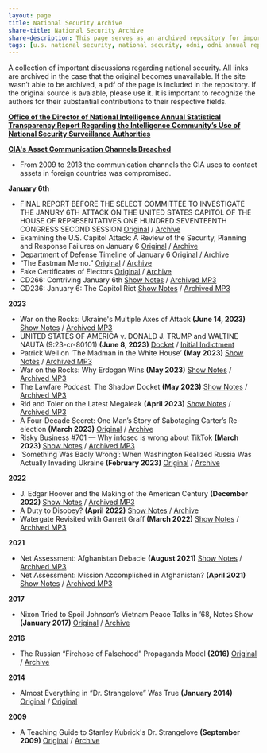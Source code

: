 ```yaml
---
layout: page
title: National Security Archive
share-title: National Security Archive
share-description: This page serves as an archived repository for important research into U.S. national security.
tags: [u.s. national security, national security, odni, odni annual report, odni national security, national security archive]
---
```


A collection of important discussions regarding national security. All links are archived in the case that the original becomes unavailable. If the site wasn’t able to be archived, a pdf of the page is included in the repository. If the original source is avaiable, please use it. It is important to recognize the authors for their substantial contributions to their respective fields.


**[Office of the Director of National Intelligence Annual Statistical Transparency Report Regarding the Intelligence Community’s Use of National Security Surveillance Authorities](national-security/odni-annual-statistical-report.md)**

**[CIA's Asset Communication Channels Breached](national-security/cia-asset-communication-channels-breached.md)**
- From 2009 to 2013 the communication channels the CIA uses to contact assets in foreign countries was compromised.

**January 6th**
- FINAL REPORT BEFORE THE SELECT COMMITTEE TO INVESTIGATE THE JANURY 6TH ATTACK ON THE UNITED STATES CAPITOL OF THE HOUSE OF REPRESENTATIVES ONE HUNDRED SEVENTEENTH CONGRESS SECOND SESSION [Original](https://www.congress.gov/117/crpt/hrpt663/CRPT-117hrpt663.pdf) / [Archive](https://web.archive.org/web/20221224021054/https://www.congress.gov/117/crpt/hrpt663/CRPT-117hrpt663.pdf)
- Examining the U.S. Capitol Attack: A Review of the Security, Planning and Response Failures on January 6 [Original](https://www.rules.senate.gov/imo/media/doc/Jan%206%20HSGAC%20Rules%20Report.pdf) / [Archive](https://web.archive.org/web/20230614134014/https://www.rules.senate.gov/imo/media/doc/Jan%206%20HSGAC%20Rules%20Report.pdf)
- Department of Defense Timeline of January 6 [Original](https://media.defense.gov/2021/Jan/11/2002563151/-1/-1/0/PLANNING-AND-EXECUTION-TIMELINE-FOR-THE-NATIONAL-GUARDS-INVOLVEMENT-IN-THE-JANUARY-6-2021-VIOLENT-ATTACK-AT-THE-US-CAPITOL.PDF) / [Archive](https://web.archive.org/web/20230609044122/https://media.defense.gov/2021/Jan/11/2002563151/-1/-1/0/PLANNING-AND-EXECUTION-TIMELINE-FOR-THE-NATIONAL-GUARDS-INVOLVEMENT-IN-THE-JANUARY-6-2021-VIOLENT-ATTACK-AT-THE-US-CAPITOL.PDF)
- “The Eastman Memo.” [Original](https://s3.documentcloud.org/documents/21066248/eastman-memo.pdf) / [Archive](https://web.archive.org/web/20230604101726/https://s3.documentcloud.org/documents/21066248/eastman-memo.pdf)
- Fake Certificates of Electors [Original](https://s3.documentcloud.org/documents/20493986/nara-records-regarding-invalid-elector-slates-nara-21-0174-a.pdf) / [Archive](https://web.archive.org/web/20230516012019/https://s3.documentcloud.org/documents/20493986/nara-records-regarding-invalid-elector-slates-nara-21-0174-a.pdf)
- CD266: Contriving January 6th [Show Notes](https://web.archive.org/web/20230330171451/https://congressionaldish.libsyn.com/cd266-contriving-january-6th) / [Archived MP3](https://web.archive.org/web/20230622031120/https://content.libsyn.com/p/2/3/9/23974d8c1d25011a/CD266.mp3?c_id=143803497&cs_id=143803497&destination_id=116644&response-content-type=audio%2Fmpeg&Expires=1687414240&Signature=SD-LkpVA40Jy2lg3UxPP3jIuyZoF8XYyd7gcGBCw907gCtRu5HsvA7zEgrK~L6dySrlnGCkQVQqC6x0b4h1ws5tdwbjfqU~ZrzJxcljCN8Y-Q2iD4iScnuGCxftruIYPLuG-BIoPW29pbdxHLVpq1PAnSdr3DpzLyhYfJA3H8DQjWm~gZUYcquEAOShEeGp7TaU6GabKrfLVNz8POrQDRvT-72ULXBiJ-AzuZfb8id4iJiI8H4Y-UIFHj8Bw5iJveViL0-BNoI~wnoF2AvkocIqQ3vuUS-ScpSglGaYIgNaqxYZj0jy4hl47ZaWZ8~XHsfpO6Ernx5N32c9TkwAXaQ__&Key-Pair-Id=K1YS7LZGUP96OI)
- CD236: January 6: The Capitol Riot [Show Notes](https://web.archive.org/web/20230326124706/https://congressionaldish.libsyn.com/cd236-january-6-the-capitol-riot) / [Archived MP3](https://web.archive.org/web/20230622030756/https://content.libsyn.com/p/8/4/8/848334d10f94204b/CD236.mp3?c_id=108009137&cs_id=108009137&destination_id=116644&response-content-type=audio%2Fmpeg&Expires=1687413705&Signature=DjB9Dfzu~r62-pWgS1qRgTo-FLbzNvzWKAKN02gUvsWck1VnfgnFgU1lKtv0OTaZ2K9EINL6X4jGNVRQskffJtn0RoG6KH8mDSAioNVuw4JCzFMItdTHUdcVAjkW-bz63qp1YVPRBY0sddTWbHLKRT9ZPPRQTUcXHRuqRBxfpLMxHV4v8bJ80oAJq1ngOJzeAMV9YZ5Xbcf2eBZ17o9CLmSdVredvxXR2QtnkPTn9LN2TgERjjbREpLHTU3g6ChXATxFp45m~bJZP~rMs-9wJZmtWV7OH7Kkwn~rcP8DsnAGhYHlvS9vadIOuUsYnpJDmba1QyRV7boIVZ3xe-efog__&Key-Pair-Id=K1YS7LZGUP96OI)

**2023**
- War on the Rocks: Ukraine's Multiple Axes of Attack **(June 14, 2023)** [Show Notes](https://web.archive.org/web/20230615012458/https://warontherocks.libsyn.com/ukraines-multiple-axes-of-attack) / [Archived MP3](https://web.archive.org/web/20230621031948/https://content.libsyn.com/p/c/c/0/cc0a36d28de4bc43/WOTR_June_13_V2.mp3?c_id=154073211&cs_id=154073211&response-content-type=audio%2Fmpeg&Expires=1687320227&Signature=M9dn0qfHJT~k99mseprweeR-I4UafXe8~iz8EhSAb8mr2jRjNnWul0dK6pdYWyAIQsN7r-ths4T3HP1-vTDTPAoQn11VYPVxpqjOHTghxMpmiGtTQzOaudvbEk9izT~Zh~HPL1tO6~775psTs2PSj0Z5iUcs-jFX4s8vcthOMAOycQk7dkQxATvVNdA2nZv1EmFgody48t77cXsFeZQ2RxAfnMngT~iX3WtTcj48bMbTe4y8GgMNhgOccmto3jwzSWrSoPBNLt2Hep7-pqCNdX3IjrR-AD8T0Q45sTI3WIQstte44wZjxmNU8nfL0y9ZLRAlsUJTvmzCQy77v1VbFg__&Key-Pair-Id=K1YS7LZGUP96OI)
- UNITED STATES OF AMERICA v. DONALD J. TRUMP and WALTINE NAUTA (9:23-cr-80101) **(June 8, 2023)** [Docket](https://www.courtlistener.com/docket/67490070/united-states-v-trump/#entry-23) / [Initial Indictment](https://web.archive.org/web/20230616193158/https://storage.courtlistener.com/recap/gov.uscourts.flsd.648653/gov.uscourts.flsd.648653.3.0_8.pdf)
- Patrick Weil on ‘The Madman in the White House’ **(May 2023)** [Show Notes](https://shows.acast.com/lawfare/episodes/patrick-weil-on-the-madman-in-the-white-house) / [Archived MP3](https://web.archive.org/web/20230620214543/https://stitcher2.acast.com/livestitches/5f0bbae43ab5c68e9f96ee43a9b0ff74.mp3?aid=6467c36503f4220011aabc62&chid=db70e2ba-3685-51cc-a106-97ac84d5ae4e&ci=jp39z3SnRWo4r9T2dmhT22IhHjR01j6ds0D8m01iTMt-W3V1mC4VqA%3D%3D&pf=embed&sv=sphinx%401.162.1&uid=65450be27c9772c1470e22ac87b455da&Expires=1687309228913&Key-Pair-Id=K38CTQXUSD0VVB&Signature=KboSKzSvS8sPYeNwCkhfKQui1T0fz81sWrB2n7kXzFrdYzUGEfHFSVHGLEmsml4YYxKTY-G649oOG7xLEms~TVUY04s9-Fsk9KhvOCnxTovwpfy1UwKDSIaoJkuGuM4LzEQIb7DB5YkP6cEkX6jXg1uOdOeTmDT1hmH1F84sh5nMrLmvqXxP0TcvoLAb4XKRbZUjMv5VLHo4SQWBTPv2dQvz35Rj-dSyPF8-u~CfVEpAGbSjQ9GDFXdYalq3MZMrReWjZAYT1XsP0EavFRYEqdA7G9Rv-9XtpZGbhqfd1itEX7qvocTLnPekHzngo2ulyRWyogJIprE73wwSzQm8dA__)
- War on the Rocks: Why Erdogan Wins **(May 2023)** [Show Notes](https://warontherocks.libsyn.com/why-erdogan-wins) / [Archived MP3](https://web.archive.org/web/20230621022127/https://content.libsyn.com/p/4/3/9/439ea6eeb53d4a68/WOTR_May_17_Turkey_V3.mp3?c_id=152325006&cs_id=152325006&response-content-type=audio%2Fmpeg&Expires=1687317314&Signature=Wax798pkNfDEVjTQS7R-dQ~f7MhObtvpdbLhPhLzVgORbFRhPhw6k8xmuzE8JNxaeEMGps9ZIzvF~NHyYCWBXbqpqiWyj9of8br~AtxAAu5-9eW~tCGt-A3YPNq6Kwm48yBDuRr2vtMF~2EJGGzcVglDQ0UIQrOKesE6GnSCBZGx6W923hSuqhLaM4aoczF2b82wgRhVOo69fISO-PkkNjHY95pBeegmzaUxlFfHPm2h7LvppYOA8rvtHYP22TGRuFUaFOul2QWnG55R8tjUmGa8Bdra14GQ4ps68dcN1anwAnw0aa7nQrUmZOzZt3rdVypqs5Y~B3Kq2wtnZeGwsA__&Key-Pair-Id=K1YS7LZGUP96OI)
- The Lawfare Podcast: The Shadow Docket **(May 2023)** [Show Notes](https://www.lawfareblog.com/lawfare-podcast-shadow-docket) / [Archived MP3](https://web.archive.org/web/20230621022423/https://stitcher2.acast.com/livestitches/27e6b2c0cba07eaf6c6230b9078b5a9a.mp3?aid=6462e9f38aa02800119bce6a&chid=db70e2ba-3685-51cc-a106-97ac84d5ae4e&ci=5Df8hMw6Gq0Bz0gRTieSymacB6cc1tRLRvHoKTB1o8UrQgUdx57oZQ%3D%3D&pf=embed&sv=sphinx%401.162.1&uid=98cde81bbd5707732fb365ac793ecc53&Expires=1687325918836&Key-Pair-Id=K38CTQXUSD0VVB&Signature=HbNKq0ur8iPrHJSKkbHzZJ-vlFk0FPps0-6UGeU4Lel6tmp6Yt4YP5cjuvZ2DBL7TB6JwfZbXJVdypQEpZNz6huC7UlIzG4pl4gKTtk-yE28jrxqhbKzWiclkzBWxdo92JhbZv21QgL5yilPYygX15qo~5YTT2A8brJ6ZBmFcWULg4MznB5x73C0HqLHu5V7ccVpSuSnAybstNh0GzFWCcBRFzJePJdHjBR6gmbE4tNFIHvzHyFh0FxoUvC7WSFP8Uk5EptsU~SNnPuSLJC94OwWU0Gd0md1Q-kkUmWQuOSwN5FasIIsxkZZWW2y~uzRYUysLxqLlE9EIsl1sOE0oA__)
- Rid and Toler on the Latest Megaleak **(April 2023)** [Show Notes](https://shows.acast.com/lawfare/episodes/rid-and-toler-on-the-latest-megaleak) / [Archived MP3](https://web.archive.org/web/20230620213124/https://stitcher2.acast.com/livestitches/fcf697d244ee2987dbb7371f10dc992c.mp3?aid=6435e4fd9f37ad00103d225a&chid=db70e2ba-3685-51cc-a106-97ac84d5ae4e&ci=eVLXQRQ2EjO1M-RpXSY7WtvOggfeOuIcdH7bLjbvJMFgbkc8g7NcKA%3D%3D&pf=embed&sv=sphinx%401.162.1&uid=37e27899ad7b0daa984a4f9ae8a60ece&Expires=1687308336562&Key-Pair-Id=K38CTQXUSD0VVB&Signature=T-oFbQ8153MW9wzCugp4slVjdcwPgdwmhnOqzH7BIG8oPLTRhScItyuUR1oOJCYQgHkJUGYfrNxd-kh5Le7Uf6Sb4ZOfD5yKiQgywBiFWFl2iJQ1R09DkAGuf3v03Md9najY5AQ7ux3-PFUcsyLaYk~iMwVHsjX92m6GAe8L~q6JJtTnNs~UMpZOBDjdGX-zLGXgOdTED2FTMiYPWto7IROIAqyMlSzII5CEXaHT87gdGFW3Aib8r9KkuxpBBSe8APDdX1NOX1egmsHiRfZeZG4Pwqecch9OMWgM~sQ~8VORDOKVdNGgeRmGLtPwgpksTOVlFEsqM5j-SxVKl9bHvw__)
- A Four-Decade Secret: One Man’s Story of Sabotaging Carter’s Re-election **(March 2023)** [Original](https://www.nytimes.com/2023/03/18/us/politics/jimmy-carter-october-surprise-iran-hostages.html) / [Archive](https://archive.md/k8UDM)
- Risky Business #701 — Why infosec is wrong about TikTok **(March 2023)** [Show Notes](https://risky.biz/RB701) / [Archived MP3](https://web.archive.org/web/20230329140859/https://media3.risky.biz/RB701.mp3)
- ‘Something Was Badly Wrong’: When Washington Realized Russia Was Actually Invading Ukraine **(February 2023)** [Original](https://www.politico.com/news/magazine/2023/02/24/russia-ukraine-war-oral-history-00083757) / [Archive](https://archive.is/NJSsp)

**2022**
- J. Edgar Hoover and the Making of the American Century **(December 2022)** [Show Notes](https://shows.acast.com/lawfare/episodes/j-edgar-hoover-and-the-making-of-the-american-century) / [Archived MP3](https://web.archive.org/web/20230620214654/https://stitcher2.acast.com/livestitches/db5cdffe05669a4c9b8060754546b94c.mp3?aid=638ed0081a770900114bbd97&chid=db70e2ba-3685-51cc-a106-97ac84d5ae4e&ci=JGBMzKQNhSBVjqH70sTxOHYdoYWulpI7wlc3zzgkEVENvV3QloVwlQ%3D%3D&pf=rss&sv=sphinx%401.161.0&uid=6285d53211f6da9a722a6922ba6c9100&Expires=1685308522437&Key-Pair-Id=K38CTQXUSD0VVB&Signature=dc3vESeZ~N-V6rfM~neNiUkk-Cxl1ZHiHeEs~2gGeJBDNYW1ugTl6c7nzfYK~UxFj~nEzEpQm7iEgwXUym6x7dTnixdY-tt9IKs33kSCKDfJ3cVIIReU3Dxtc6zyBPQlrlXsB9IPCxz3uT5vQ04I-DTvAgBoI50i~1UxKPz7vOR62Iyv17So2R314wylPyUDIVrJKOqQVaBXUIia9typT5t6zl0DoKcSTcFhLnRvY4IpeAT7kVQg8m9O6PEYjJLj~OoJq0x0A-pS6U17gWcfQTP7pYt93kzD8owZXkYc7JM2RZpi7DjPzng6qD8FKDMIAPU3UpypWgFUWHLyQox2Lw__)
- A Duty to Disobey? **(April 2022)** [Show Notes](https://www.lawfareblog.com/duty-disobey) / [Archive](https://archive.ph/ssyvH)
- Watergate Revisited with Garrett Graff **(March 2022)** [Show Notes](https://shows.acast.com/lawfare/episodes/watergate-revisited-with-garrett-graff) / [Archived MP3](https://web.archive.org/web/20230620214813/https://stitcher2.acast.com/livestitches/49fba83b852c45d2aea227afc0b77bb2.mp3?aid=62280684b5a8a700128392e0&chid=db70e2ba-3685-51cc-a106-97ac84d5ae4e&ci=7r_DFlTSKM2sYL73NAHp-dSztQtLun1C8_AoIuQok8MeazfhiX8RIg%3D%3D&pf=embed&sv=sphinx%401.162.1&uid=128ef7aee61dd6e607dd76dde78de418&Expires=1687309365899&Key-Pair-Id=K38CTQXUSD0VVB&Signature=QrZykUgR7ddIkr5EbcPFn93AO4p6b~NHv8PeztG-m3c~hxwHxTF4f4~RyEh18YCB6~BguFaX8dmWATACQxW9oS8HeeLtN995ADHThHJ7-tkzkzjgarzhqWQXNWUED3IldTmcPXe0Tb2ucsQT5dCYEcFQxOYB-AZn68z2ktoySvMMNE8NH3CAjTl2cW4IhiPCdorBk6Lu1~EDrel~0CKYr84UeWUe3Tk9MV4RvDONitNg9DeP2bsaO8NAyhdX2C-46syV~uVy29OwnLqbG1oSa9Dgn3cHgqHf-7nYHwmOBX5p-dakujE08qrb7u3ty3oQRx1VQTnHWtITRhPkPUqmjQ__)

**2021**
- Net Assessment: Afghanistan Debacle **(August 2021)** [Show Notes](https://netassessment.libsyn.com/afghanistan-debacle) / [Archived MP3](https://web.archive.org/web/20230620215103/https://content.libsyn.com/p/a/b/f/abf99edcf62389b5/Net_Assessment_Aug_19_V2.mp3?c_id=109633808&cs_id=109633808&destination_id=808290&response-content-type=audio%2Fmpeg&Expires=1687303026&Signature=BNiOA6bucihTANZLUqMkn6b0TfJi6FzZN2PpZod5FPf36KwZjWZYGSaTZrnWvudgKzv3sQ56-qGV2EBKfo2WS~a03cbfzq9CnPQ28B~id2RcgZjk-04yxW7N~3NtqXWmqpAFiz~Rx~5A5i2YTXnAvRLcwYxBrKgG5393G4rR~e~-ntqGE0EFGb-CW0ogdaaL-aABkQUEtE0Fsyjv-uSr2hut7txNOQeAHlt-dK5AQesH0hkx6JkvAsVS~ADRQJ2RlWqQbCWbcSV7KrvORDI8vLrfPr~-ydMIRvwKQnQtLUozZzM5WY9SLXy6wxDJ23VIRDm1Xi9WXqeeDXyQCAlWgw__&Key-Pair-Id=K1YS7LZGUP96OI)
- Net Assessment: Mission Accomplished in Afghanistan? **(April 2021)** [Show Notes](https://netassessment.libsyn.com/mission-accomplished-in-afghanistan) / [Archived MP3](https://web.archive.org/web/20230620215230/https://content.libsyn.com/p/7/c/d/7cd9ce40cf42c028/Net_Assessment_65_20200429_Mix_6.mp3?c_id=102032411&cs_id=102032411&destination_id=808290&response-content-type=audio%2Fmpeg&Expires=1687302454&Signature=M5gKy8PUau~0Ich2mosJY~C-GT7Pd18-yUTpOPJn3YcXeQ-oTxe-sLcthF1s8ZAuxkbDL843zRJKZH-ufM~77Ai4TghpfMSFfI0G-XyWmuwUEOupX9FL4jEpqZCqLlqRm-gDOwPZ5DyIhjhwQVxzq8rCDIqB8hwA1lZce5nkF9Y4sNec5gRFcqaKsjxvM-dggfILlkVST1cghPTAiltNkO-gzD~1-pkLJS6r5OjXiBdO~EIEko2cz7aNkTqwdPpxI613~2t00r6wnjdsgKntkOP7MMXU5y3zMWcR92~Ewb51OGuZtkcTpL1vjEc8lbtc10R86Oi~gm--aMdByfiDYA__&Key-Pair-Id=K1YS7LZGUP96OI)

**2017**
- Nixon Tried to Spoil Johnson’s Vietnam Peace Talks in ’68, Notes Show **(January 2017)** [Original](https://www.nytimes.com/2017/01/02/us/politics/nixon-tried-to-spoil-johnsons-vietnam-peace-talks-in-68-notes-show.html) / [Archive](https://archive.ph/LsOKr)

**2016**
- The Russian “Firehose of Falsehood” Propaganda Model **(2016)** [Original](https://www.rand.org/pubs/perspectives/PE198.html) / [Archive](https://archive.md/NVoXf)

**2014**
- Almost Everything in “Dr. Strangelove” Was True **(January 2014)** [Original](http://www.newyorker.com/news/news-desk/almost-everything-in-dr-strangelove-was-true) / [Original](https://archive.md/CEaWp)

**2009**
- A Teaching Guide to Stanley Kubrick's Dr. Strangelove **(September 2009)** [Original](https://www3.nd.edu/~dlindley/handouts/strangelovenotes.html) / [Archive](https://archive.md/9vw62)
